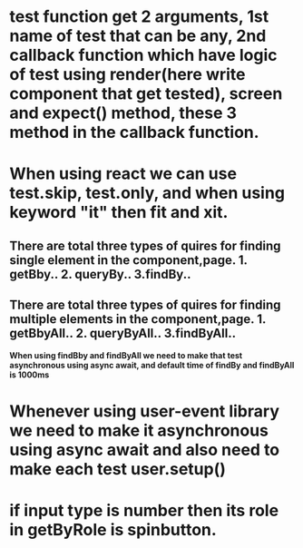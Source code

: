 # test function get 2 arguments, 1st name of test that can be any, 2nd callback function which have logic of test using render(here write component that get tested), screen and expect() method, these 3 method in the callback function.

# When using react we can use test.skip, test.only, and when using keyword "it" then fit and xit.

## There are total three types of quires for finding single element in the component,page. 1. getBby.. 2. queryBy.. 3.findBy..

## There are total three types of quires for finding multiple elements in the component,page. 1. getBbyAll.. 2. queryByAll.. 3.findByAll..

**When using findBby and findByAll we need to make that test asynchronous using async await, and default time of findBy and findByAll is 1000ms**

# Whenever using user-event library we need to make it asynchronous using async await and also need to make each test user.setup()

# if input type is number then its role in getByRole is spinbutton.
